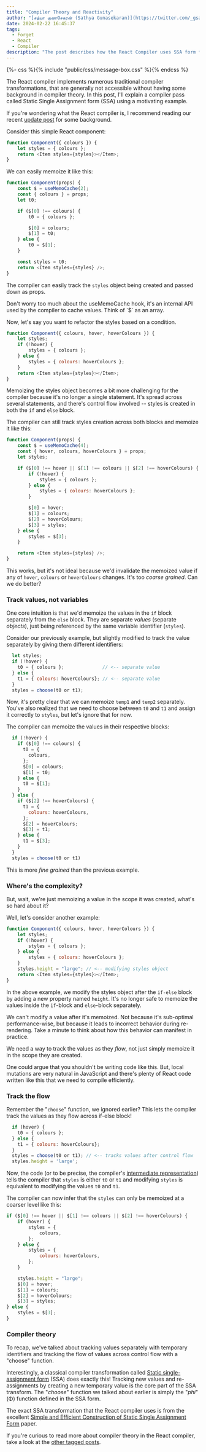 ```yaml
---
title: "Compiler Theory and Reactivity"
author: "[சத்யா குணசேகரன் (Sathya Gunasekaran)](https://twitter.com/_gsathya)"
date: 2024-02-22 16:45:37
tags:
  - Forget
  - React
  - Compiler
description: "The post describes how the React Compiler uses SSA form for fine grained reactivity"
---
```


{%- css %}{% include "public/css/message-box.css" %}{% endcss %}

The React compiler implements numerous traditional compiler transformations, that are generally not accessible without having some background in compiler theory. In this post, I'll explain a compiler pass called Static Single Assignment form (SSA) using a motivating example.

<div class="message-box">
	<p>If you're wondering what the React compiler is, I recommend reading our recent <a href="https://react.dev/blog/2024/02/15/react-labs-what-we-have-been-working-on-february-2024#react-compiler">update post</a> for some background.</p>
</div>

Consider this simple React component:

```js
function Component({ colours }) {
	let styles = { colours };
	return <Item styles={styles}></Item>;
}
```

We can easily memoize it like this:

```js
function Component(props) {
	const $ = useMemoCache(2);
	const { colours } = props;
	let t0;

	if ($[0] !== colours) {
		t0 = { colours };

		$[0] = colours;
		$[1] = t0;
	} else {
		t0 = $[1];
	}

	const styles = t0;
	return <Item styles={styles} />;
}
```

The compiler can easily track the `styles` object being created and passed down as props.

<div class="message-box">
	<p>Don't worry too much about the useMemoCache hook, it's an internal API used by the compiler to cache values. Think of `$` as an array.</p>
</div>

Now, let's say you want to refactor the styles based on a condition.

```js
function Component({ colours, hover, hoverColours }) {
	let styles;
	if (!hover) {
		styles = { colours };
	} else {
		styles = { colours: hoverColours };
	}
	return <Item styles={styles}></Item>;
}
```

Memoizing the styles object becomes a bit more challenging for the compiler because it's no longer a single statement. It's spread across several statements, and there's control flow involved -- styles is created in both the `if` and `else` block.

The compiler can still track styles creation across both blocks and memoize it like this:

```js
function Component(props) {
	const $ = useMemoCache(4);
	const { hover, colours, hoverColours } = props;
	let styles;

	if ($[0] !== hover || $[1] !== colours || $[2] !== hoverColours) {
		if (!hover) {
			styles = { colours };
		} else {
			styles = { colours: hoverColours };
		}

		$[0] = hover;
		$[1] = colours;
		$[2] = hoverColours;
		$[3] = styles;
	} else {
		styles = $[3];
	}

	return <Item styles={styles} />;
}
```

This works, but it's not ideal because we'd invalidate the memoized value if any of `hover`, `colours` or `hoverColours` changes. It's too _coarse grained_. Can we do better?

### Track values, not variables

One core intuition is that we'd memoize the values in the `if` block separately from the `else` block. They are separate _values_ (separate _objects_), just being referenced by the same variable identifier (`styles`).

Consider our previously example, but slightly modified to track the value separately by giving them different identifiers:

```js
  let styles;
  if (!hover) {
    t0 = { colours };              // <-- separate value
  } else {
    t1 = { colours: hoverColours}; // <-- separate value
  }
  styles = choose(t0 or t1);
```

Now, it's pretty clear that we can memoize `temp1` and `temp2` separately. You've also realized that we need to choose between `t0` and `t1` and assign it correctly to `styles`, but let's ignore that for now.

The compiler can memoize the values in their respective blocks:

```js
  if (!hover) {
    if ($[0] !== colours) {
      t0 = {
        colours,
      };
      $[0] = colours;
      $[1] = t0;
    } else {
      t0 = $[1];
    }
  } else {
    if ($[2] !== hoverColours) {
      t1 = {
        colours: hoverColours,
      };
      $[2] = hoverColours;
      $[3] = t1;
    } else {
      t1 = $[3];
    }
  }
  styles = choose(t0 or t1)
```

This is more _fine grained_ than the previous example.

### Where's the complexity?

But, wait, we're just memoizing a value in the scope it was created, what's so hard about it?

Well, let's consider another example:

```js
function Component({ colours, hover, hoverColours }) {
	let styles;
	if (!hover) {
		styles = { colours };
	} else {
		styles = { colours: hoverColours };
	}
	styles.height = "large"; // <-- modifying styles object
	return <Item styles={styles}></Item>;
}
```

In the above example, we modify the styles object after the `if-else` block by
adding a new property named `height`. It's no longer safe to memoize the values
inside the `if`-block and `else`-block separately.

We can't modify a value after it's memoized. Not because it's sub-optimal performance-wise, but because it leads to incorrect behavior during re-rendering. Take a minute to think about how this behavior can manifest in practice.

We need a way to track the values as they _flow_, not just simply memoize it in the scope they are created.

<div class="message-box">
 <p>One could argue that you shouldn't be writing code like this. But, local mutations are very natural in JavaScript and there's plenty of React code written like this that we need to compile efficiently.</p>
</div>

### Track the flow

Remember the "`choose`" function, we ignored earlier? This lets the compiler track the values as they flow across if-else block!

```js
  if (hover) {
    t0 = { colours };
  } else {
    t1 = { colours: hoverColours};
  }
  styles = choose(t0 or t1); // <-- tracks values after control flow
  styles.height = 'large';
```

Now, the code (or to be precise, the compiler's [intermediate representation](https://en.wikipedia.org/wiki/Intermediate_representation)) tells the compiler that `styles` is either `t0` or `t1` and modifying `styles` is equivalent to modifying the values `t0` and `t1`.

The compiler can now infer that the `styles` can only be memoized at a coarser level like this:

```js
if ($[0] !== hover || $[1] !== colours || $[2] !== hoverColours) {
	if (hover) {
		styles = {
			colours,
		};
	} else {
		styles = {
			colours: hoverColours,
		};
	}

	styles.height = "large";
	$[0] = hover;
	$[1] = colours;
	$[2] = hoverColours;
	$[3] = styles;
} else {
	styles = $[3];
}
```

### Compiler theory

To recap, we've talked about tracking values separately with temporary identifiers and tracking the flow of values across control flow with a "choose" function.

Interestingly, a classical compiler transformation called [Static single-assignment form](https://en.wikipedia.org/wiki/Static_single-assignment_form) (SSA) does exactly this! Tracking new values and re-assignments by creating a new temporary value is the core part of the SSA transform. The "_choose_" function we talked about earlier is simply the "_phi_" (Φ) function defined in the SSA form.

The exact SSA transformation that the React compiler uses is from the excellent [Simple and Efficient Construction of Static Single
Assignment Form](https://c9x.me/compile/bib/braun13cc.pdf) paper.

If you're curious to read more about compiler theory in the React compiler, take
a look at the [other tagged posts](/tags/forget/).
